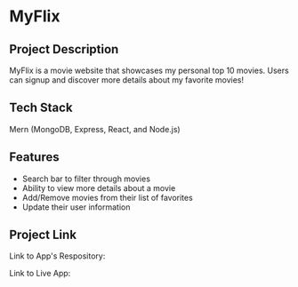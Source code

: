 # MyFlix

## Project Description

MyFlix is a movie website that showcases my personal top 10 movies. Users can signup and discover more details about my favorite movies!

## Tech Stack

Mern (MongoDB, Express, React, and Node.js)

## Features

- Search bar to filter through movies
- Ability to view more details about a movie
- Add/Remove movies from their list of favorites
- Update their user information

## Project Link

Link to App's Respository:


Link to Live App:
